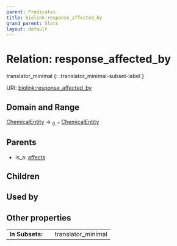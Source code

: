 ```yaml
---
parent: Predicates
title: biolink:response_affected_by
grand_parent: Slots
layout: default
---
```


# Relation: response_affected_by

translator_minimal
{: .translator_minimal-subset-label }




URI: [biolink:response_affected_by](https://w3id.org/biolink/vocab/response_affected_by)

## Domain and Range

[ChemicalEntity](ChemicalEntity.md) ->  <sub>0..*</sub> [ChemicalEntity](ChemicalEntity.md)

## Parents

 *  is_a: [affects](affects.md)

## Children


## Used by


## Other properties

|  |  |  |
| --- | --- | --- |
| **In Subsets:** | | translator_minimal |

